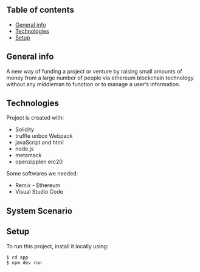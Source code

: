 ## Table of contents
* [General info](#general-info)
* [Technologies](#technologies)
* [Setup](#setup)

## General info
A new way of funding a project or venture by raising small amounts of money from a large number of people via ethereum blockchain technology without any middleman to function or to manage a user’s information.
	
## Technologies
Project is created with:
* Solidity 
* truffle unbox Webpack
* javaScript and html
* node.js
* metamack
* openzipplen erc20

Some softwares we needed:
* Remix - Ethereum
* Visual Studio Code

## System Scenario


	
## Setup
To run this project, install it locally using:

```
$ cd app
$ npm dev run 
```
